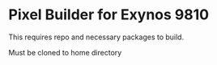 # Pixel Builder for Exynos 9810

This requires repo and necessary packages to build.

Must be cloned to home directory
